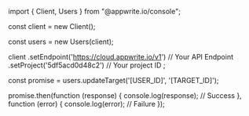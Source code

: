 import { Client,  Users } from "@appwrite.io/console";

const client = new Client();

const users = new Users(client);

client
    .setEndpoint('https://cloud.appwrite.io/v1') // Your API Endpoint
    .setProject('5df5acd0d48c2') // Your project ID
;

const promise = users.updateTarget('[USER_ID]', '[TARGET_ID]');

promise.then(function (response) {
    console.log(response); // Success
}, function (error) {
    console.log(error); // Failure
});